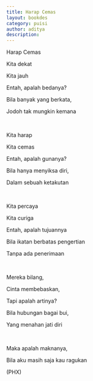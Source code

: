 ```yaml
---
title: Harap Cemas
layout: bookdes
category: puisi
author: aditya
description: 
---
```


Harap Cemas

Kita dekat

Kita jauh

Entah, apalah bedanya?

Bila banyak yang berkata,

Jodoh tak mungkin kemana

<br>

Kita harap

Kita cemas

Entah, apalah gunanya?

Bila hanya menyiksa diri,

Dalam sebuah ketakutan

<br>

Kita percaya

Kita curiga

Entah, apalah tujuannya

Bila ikatan berbatas pengertian

Tanpa ada penerimaan

<br>

Mereka bilang,

Cinta membebaskan,

Tapi apalah artinya?

Bila hubungan bagai bui,

Yang menahan jati diri

<br>

Maka apalah maknanya,

Bila aku masih saja kau ragukan

(PHX)
